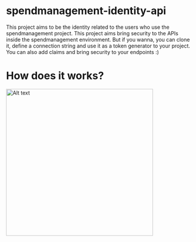 # spendmanagement-identity-api
This project aims to be the identity related to the users who use the spendmanagement project. This project aims bring security to the APIs inside the spendmanagement environment.
But if you wanna, you can clone it, define a connection string and use it as a token generator to your project.
You can also add claims and bring security to your endpoints :)

# How does it works?
<img src="Diagram-SpendManagement.Identity.Api.jpg" alt="Alt text" title="Title" style="width: 400px; height: auto;">
